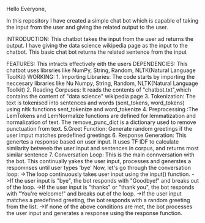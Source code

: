 Hello Everyone, 

In this repository I have created a simple chat bot which is capable of taking the input from the user and giving the related output to the user.

INTRODUCTION:
	This chatbot takes the input from the user ad returns the output. I have giving the data science wikipedia page as the input to the chatbot. This basic chat bot returns the related sentence from the input

FEATURES:
	This intracts effectively eith the users
DEPENDENCIES:
	This chatbot uses librsries like NumPy, String, Random, NLTK(Natural Language ToolKit)
WORKING:
	1. Importing Libraries: The code starts by importing the neccesary libraries like Nu	Numpy, String, Random, NLTK(Natural Language Toolkit)
	2. Reading Corpuses: It reads the contents of "chatbot.txt",which contains the 	content of "data science" wikipedia page
	3. Tokenization: The text is tokenised into sentences and words (sent_tokens, 	word_tokens) using nltk functions sent_tokenize and word_tokenize
	4. Preprocessing :The LemTokens and LemNormalize functions are defined for lemmatization and normalization of text. The remove_punc_dict is a dictionary used to remove punctuation from text.
	5.Greet Function: Generate random greetings if the user imput matches predefined greetings
	6. Response Generation: This genertes a response based on user input. It uses TF IDF to calculate similarity betweeb the user input and sentences in corpus, and returns most similar sentence
	7. Conversation Loop: This is the main connversation with the bot. This continually yakes the user input, processes and generstes a respomnses until user types 'bye'
    Now, let's go through the conversation loop:
    ->The loop continuously takes user input using the input() function.
    ->If the user input is "bye", the bot responds with "Goodbye!" and breaks out of the loop.
    ->If the user input is "thanks" or "thank you", the bot responds with "You're welcome!" and breaks out of the loop.
    ->If the user input matches a predefined greeting, the bot responds with a random greeting from the list.
    ->If none of the above conditions are met, the bot processes the user input and generates a response using the response function.


